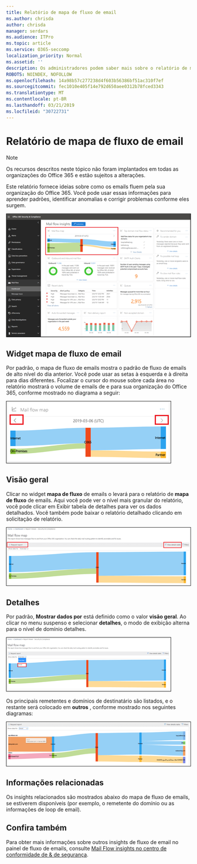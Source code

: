 ```yaml
---
title: Relatório de mapa de fluxo de email
ms.author: chrisda
author: chrisda
manager: serdars
ms.audience: ITPro
ms.topic: article
ms.service: O365-seccomp
localization_priority: Normal
ms.assetid: ''
description: Os administradores podem saber mais sobre o relatório de mapa de fluxo de emails no painel de fluxo de emails no centro de conformidade do & de segurança do Office 365.
ROBOTS: NOINDEX, NOFOLLOW
ms.openlocfilehash: 14a98b57c277238d4f603b56386bf51ac310f7ef
ms.sourcegitcommit: fec1010e405f14e792d650aee0312b78fced3343
ms.translationtype: MT
ms.contentlocale: pt-BR
ms.lasthandoff: 03/21/2019
ms.locfileid: "30722731"
---
```

# <a name="mail-flow-map-report"></a>Relatório de mapa de fluxo de email

> [!NOTE]
> Os recursos descritos neste tópico não foram implantados em todas as organizações do Office 365 e estão sujeitos a alterações.

Este relatório fornece ideias sobre como os emails fluem pela sua organização do Office 365. Você pode usar essas informações para aprender padrões, identificar anomalias e corrigir problemas conforme eles surgem.

![O relatório do mapa de fluxo de emails no painel de fluxo de emails no centro de conformidade do & de segurança do Office 365](media/mail-flow-map-selected.png)

## <a name="mail-flow-map-widget"></a>Widget mapa de fluxo de email

Por padrão, o mapa de fluxo de emails mostra o padrão de fluxo de emails de alto nível do dia anterior. Você pode usar as setas à esquerda e à direita para dias diferentes. Focalizar o cursor do mouse sobre cada área no relatório mostrará o volume de emails de e para sua organização do Office 365, conforme mostrado no diagrama a seguir:

![Setas para a esquerda e para a direita no widget mapa de fluxo de emails](media/mail-flow-map-widget.png)

## <a name="overview"></a>Visão geral

Clicar no widget **mapa de fluxo** de emails o levará para o relatório de **mapa de fluxo** de emails. Aqui você pode ver o nível mais granular do relatório, você pode clicar em Exibir tabela de detalhes para ver os dados detalhados. Você também pode baixar o relatório detalhado clicando em solicitação de relatório.

![Exibição de visão geral no relatório de mapa de fluxo de emails](media/mail-flow-map-overview.png)

## <a name="details"></a>Detalhes

Por padrão, **Mostrar dados por** está definido como o valor **visão geral**. Ao clicar no menu suspenso e selecionar **detalhes**, o modo de exibição alterna para o nível de domínio detalhes.

![Selecionar detalhes em mostrar dados para no modo de exibição visão geral no relatório de mapa de fluxo de emails](media/mail-flow-map-select-detail.png)

Os principais remetentes e domínios de destinatário são listados, e o restante será colocado em **outros** , conforme mostrado nos seguintes diagramas:

![Exibição de detalhes no relatório de mapa de fluxo de emails](media/mail-flow-map-detail.png)

## <a name="related-insights"></a>Informações relacionadas

Os insights relacionados são mostrados abaixo do mapa de fluxo de emails, se estiverem disponíveis (por exemplo, o remetente do domínio ou as informações de loop de email).

## <a name="see-also"></a>Confira também

Para obter mais informações sobre outros insights de fluxo de email no painel de fluxo de emails, consulte [Mail Flow insights no centro de conformidade de & de segurança](mail-flow-insights-v2.md).